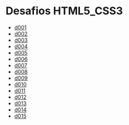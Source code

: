 # Desafios HTML5_CSS3

<ul>
    <li><a href="https://kryotsz.github.io/Exercicios_Curso_em_Video/HTML5_CSS3/Desafios/d001">d001</a></li>
    <li><a href="https://kryotsz.github.io/Exercicios_Curso_em_Video/HTML5_CSS3/Desafios/d002">d002</a></li>
    <li><a href="https://kryotsz.github.io/Exercicios_Curso_em_Video/HTML5_CSS3/Desafios/d003">d003</a></li>
    <li><a href="https://kryotsz.github.io/Exercicios_Curso_em_Video/HTML5_CSS3/Desafios/d004">d004</a></li>
    <li><a href="https://kryotsz.github.io/Exercicios_Curso_em_Video/HTML5_CSS3/Desafios/d005">d005</a></li>
    <li><a href="https://kryotsz.github.io/Exercicios_Curso_em_Video/HTML5_CSS3/Desafios/d006">d006</a></li>
    <li><a href="https://kryotsz.github.io/Exercicios_Curso_em_Video/HTML5_CSS3/Desafios/d007">d007</a></li>
    <li><a href="https://kryotsz.github.io/Exercicios_Curso_em_Video/HTML5_CSS3/Desafios/d008">d008</a></li>
    <li><a href="https://kryotsz.github.io/Exercicios_Curso_em_Video/HTML5_CSS3/Desafios/d009">d009</a></li>
    <li><a href="https://kryotsz.github.io/Exercicios_Curso_em_Video/HTML5_CSS3/Desafios/d010">d010</a></li>
    <li><a href="https://kryotsz.github.io/Exercicios_Curso_em_Video/HTML5_CSS3/Desafios/d011">d011</a></li>
    <li><a href="https://kryotsz.github.io/Exercicios_Curso_em_Video/HTML5_CSS3/Desafios/d012">d012</a></li>
    <li><a href="https://kryotsz.github.io/Exercicios_Curso_em_Video/HTML5_CSS3/Desafios/d013">d013</a></li>
    <li><a href="https://kryotsz.github.io/Exercicios_Curso_em_Video/HTML5_CSS3/Desafios/d014">d014</a></li>
    <li><a href="https://kryotsz.github.io/Exercicios_Curso_em_Video/HTML5_CSS3/Desafios/d015/views">d015</a></li>
</ul>